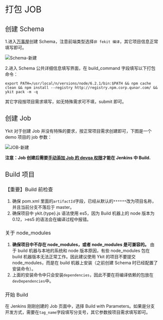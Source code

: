<h1 style="font-weight: normal"> 打包 JOB </h1>

<h2 style="font-weight: normal"> 创建 Schema </h2>

1.进入[万事屋][1]创建 Schema，注意前端类型选择`非 fekit 编译`，其它项目信息正常填写即可。

![Schema-新建](http://ww3.sinaimg.cn/large/6af705b8gw1f8v3wuuz2dj20o50dnmzn.jpg)

2.进入 Schema 公共详细信息填写界面，在 build_command 字段填写以下打包命令：

```
export PATH=/usr/local/n/versions/node/6.2.1/bin:$PATH && npm cache clean && npm install --registry http://registry.npm.corp.qunar.com/ && ykit pack -m -q
```

其它字段按项目需求填写，如无特殊需求可不填，submit 即可。

<h2 style="font-weight: normal"> 创建 Job </h2>

Ykit 对于创建 Job 并没有特殊的要求，按正常项目需求创建即可，下图是一个 demo 项目的 job 参数：

![JOB-新建](http://ww1.sinaimg.cn/large/6af705b8gw1f8v3x6usblj20vw0hp770.jpg)

**注意：Job 创建后需要[手动添加 Job 的 devqa 权限][2]才能在 Jenkins 中 Build.**

<h2 style="font-weight: normal"> Build 项目 </h2>

<h3 style="font-weight: normal"> 【重要】Build 前检查 </h3>

1. 确保 pom.xml 里面的`artifactId`字段，已经从默认的`******`改为项目名称，并且当前分支不落后于 master。
2. 确保项目中 ykit.{type}.js 语法使用 es5，因为 Build 机器上的 node 版本为 0.12，>es5 的语法会在编译过程中报错。

<h3 style="font-weight: normal"> 关于 node_modules </h3>

1. **确保项目中不存在 node_modules，或者 node_modules 是可兼容的。** 由于 build 机器与本地的系统和 node 版本原因，有些 node_modules 包在 build 机器版本无法正常工作。因此建议使用 Ykit 的项目不要提交 node_modules，而是在 build 机器上安装（之前创建 Schema 时已经配置了安装命令）。
2. 上面的安装命令中只会安装`dependencies`，因此不要在将编译依赖的包放在`devDependencies`中。

<h3 style="font-weight: normal"> 开始 Build </h3>

在 Jenkins 刚刚创建的 Job 页面中，选择 Build with Parameters。如果是分支开发方式，需要在`tag_name`字段填写分支号，其它参数按项目需求填写即可。

[1]: http://wanshiwu.corp.qunar.com/schema/new
[2]: http://wanshiwu.corp.qunar.com/permission/job
